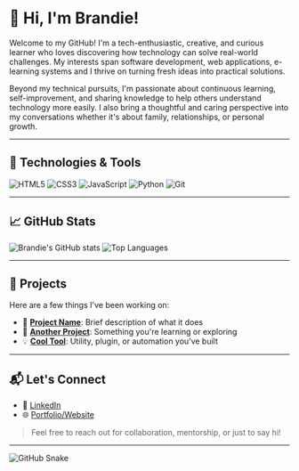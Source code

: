 
<!--
**Brandie1/Brandie1** is a ✨ _special_ ✨ repository because its `README.md` (this file) appears on your GitHub profile.

Here are some ideas to get you started:

- 🔭 I’m currently working on ...
- 🌱 I’m currently learning python
- 💬 Ask me about anything, inaccordance to my skillset
- 📫 How to reach me: +265 889844046/brandinamadola@gmail.com
- 😄 Pronouns: She/Her
- ⚡ Fun fact: ...
-->

# 👋 Hi, I'm Brandie!

Welcome to my GitHub! I'm a tech-enthusiastic, creative, and curious learner who loves discovering how technology can solve real-world challenges. My interests span software development, web applications, e-learning systems and I thrive on turning fresh ideas into practical solutions.

Beyond my technical pursuits, I'm passionate about continuous learning, self-improvement, and sharing knowledge to help others understand technology more easily. I also bring a thoughtful and caring perspective into my conversations whether it's about family, relationships, or personal growth.

---

## 🔧 Technologies & Tools

![HTML5](https://img.shields.io/badge/-HTML5-E34F26?logo=html5&logoColor=white&style=flat)
![CSS3](https://img.shields.io/badge/-CSS3-1572B6?logo=css3&logoColor=white&style=flat)
![JavaScript](https://img.shields.io/badge/-JavaScript-F7DF1E?logo=javascript&logoColor=black&style=flat)
![Python](https://img.shields.io/badge/-Python-3776AB?logo=python&logoColor=white&style=flat)
![Git](https://img.shields.io/badge/-Git-F05032?logo=git&logoColor=white&style=flat)

---

## 📈 GitHub Stats

![Brandie's GitHub stats](https://github-readme-stats.vercel.app/api?username=Brandie1&show_icons=true&theme=github_dark)
![Top Languages](https://github-readme-stats.vercel.app/api/top-langs/?username=Brandie1&layout=compact&theme=github_dark)

---

## 🚀 Projects

Here are a few things I've been working on:

- 🔭 [**Project Name**](#): Brief description of what it does
- 🌱 [**Another Project**](#): Something you're learning or exploring
- 💡 [**Cool Tool**](#): Utility, plugin, or automation you’ve built

---

## 📬 Let's Connect

- 💼 [LinkedIn](https://www.linkedin.com/in/your-profile)
- 🌐 [Portfolio/Website](https://yourwebsite.com)

> Feel free to reach out for collaboration, mentorship, or just to say hi!

---

<!-- Optional: GitHub contribution snake graph -->
![GitHub Snake](https://github.com/Brandie1/Brandie1/blob/output/github-contribution-grid-snake.svg)
